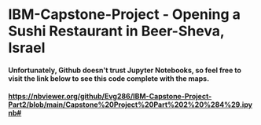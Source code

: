 # IBM-Capstone-Project - Opening a Sushi Restaurant in Beer-Sheva, Israel
#### Unfortunately, Github doesn't trust Jupyter Notebooks, so feel free to visit the link below to see this code complete with the maps. 
#### https://nbviewer.org/github/Evg286/IBM-Capstone-Project-Part2/blob/main/Capstone%20Project%20Part%202%20%284%29.ipynb#
